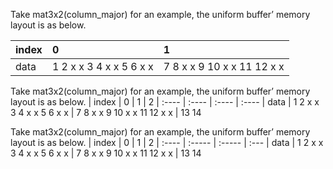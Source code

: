 Take mat3x2(column_major) for an example, the uniform buffer’ memory layout is as below.

| index | 0                       | 1
| :----  | :-----                   | :-----
| data | 1 2 x x 3 4 x x 5 6 x x | 7 8 x x 9 10 x x 11 12 x x

Take mat3x2(column_major) for an example, the uniform buffer’ memory layout is as below.
| index | 0 | 1 | 2
| :---- | :---- | :---- | :----
| data | 1 2 x x 3 4 x x 5 6 x x | 7 8 x x 9 10 x x 11 12 x x | 13 14

Take mat3x2(column_major) for an example, the uniform buffer’ memory layout is as below.
| index | 0                       | 1                          | 2
| :----  | :-----                   | :-----                      | :---
| data | 1 2 x x 3 4 x x 5 6 x x | 7 8 x x 9 10 x x 11 12 x x | 13 14